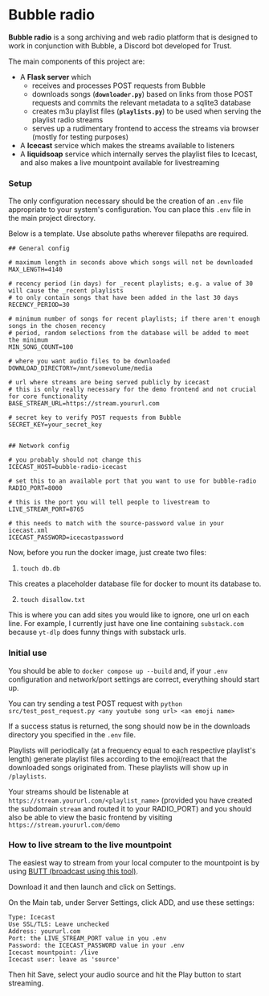 # Bubble radio

**Bubble radio** is a song archiving and web radio platform that is designed to work in conjunction with Bubble, a Discord bot developed for Trust.

The main components of this project are:

- A **Flask server** which 
	- receives and processes POST requests from Bubble
	- downloads songs (**`downloader.py`**) based on links from those POST requests and commits the relevant metadata to a sqlite3 database
	- creates m3u playlist files (**`playlists.py`**) to be used when serving the playlist radio streams
	- serves up a rudimentary frontend to access the streams via browser (mostly for testing purposes)
- A **Icecast** service which makes the streams available to listeners
- A **liquidsoap** service which internally serves the playlist files to Icecast, and also makes a live mountpoint available for livestreaming

### Setup

The only configuration necessary should be the creation of an `.env` file appropriate to your system's configuration. You can place this `.env` file in the main project directory.

Below is a template. Use absolute paths wherever filepaths are required.

```
## General config

# maximum length in seconds above which songs will not be downloaded
MAX_LENGTH=4140

# recency period (in days) for _recent playlists; e.g. a value of 30 will cause the _recent playlists
# to only contain songs that have been added in the last 30 days
RECENCY_PERIOD=30

# minimum number of songs for recent playlists; if there aren't enough songs in the chosen recency
# period, random selections from the database will be added to meet the minimum
MIN_SONG_COUNT=100

# where you want audio files to be downloaded
DOWNLOAD_DIRECTORY=/mnt/somevolume/media

# url where streams are being served publicly by icecast
# this is only really necessary for the demo frontend and not crucial for core functionality
BASE_STREAM_URL=https://stream.yoururl.com

# secret key to verify POST requests from Bubble
SECRET_KEY=your_secret_key


## Network config

# you probably should not change this
ICECAST_HOST=bubble-radio-icecast

# set this to an available port that you want to use for bubble-radio
RADIO_PORT=8000

# this is the port you will tell people to livestream to
LIVE_STREAM_PORT=8765

# this needs to match with the source-password value in your icecast.xml
ICECAST_PASSWORD=icecastpassword
```

Now, before you run the docker image, just create two files:

1) `touch db.db`

This creates a placeholder database file for docker to mount its database to.

2) `touch disallow.txt`

 This is where you can add sites you would like to ignore, one url on each line. For example, I currently just have one line containing `substack.com` because `yt-dlp` does funny things with substack urls.

### Initial use

You should be able to `docker compose up --build` and, if your `.env` configuration and network/port settings are correct, everything should start up.

You can try sending a test POST request with `python src/test_post_request.py <any youtube song url> <an emoji name>`

If a success status is returned, the song should now be in the downloads directory you specified in the `.env` file.

Playlists will periodically (at a frequency equal to each respective playlist's length) generate playlist files according to the emoji/react that the downloaded songs originated from. These playlists will show up in `/playlists`.

Your streams should be listenable at `https://stream.yoururl.com/<playlist_name>` (provided you have created the subdomain `stream` and routed it to your RADIO_PORT) and you should also be able to view the basic frontend by visiting `https://stream.yoururl.com/demo`

### How to live stream to the live mountpoint

The easiest way to stream from your local computer to the mountpoint is by using [BUTT (broadcast using this tool)](https://danielnoethen.de/butt/).

Download it and then launch and click on Settings. 

On the Main tab, under Server Settings, click ADD, and use these settings:

```
Type: Icecast
Use SSL/TLS: Leave unchecked
Address: yoururl.com
Port: the LIVE_STREAM_PORT value in you .env
Password: the ICECAST_PASSWORD value in your .env
Icecast mountpoint: /live
Icecast user: leave as 'source'
```

Then hit Save, select your audio source and hit the Play button to start streaming.